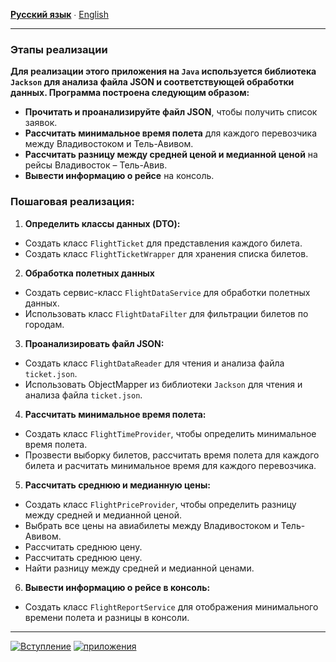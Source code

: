 **[Русский язык](STEPS.ru.md)** ∙ [English](STEPS.md)
___
### Этапы реализации

**Для реализации этого приложения на `Java` используется библиотека `Jackson` для анализа файла JSON и соответствующей обработки данных.
Программа построена следующим образом:**

- **Прочитать и проанализируйте файл JSON**, чтобы получить список заявок.
- **Рассчитать минимальное время полета** для каждого перевозчика между Владивостоком и Тель-Авивом.
- **Рассчитать разницу между средней ценой и медианной ценой** на рейсы Владивосток – Тель-Авив.
- **Вывести информацию о рейсе** на консоль.

### Пошаговая реализация:

1. **Определить классы данных (DTO):**
- Создать класс `FlightTicket` для представления каждого билета. 
- Создать класс `FlightTicketWrapper` для хранения списка билетов.
2. **Обработка полетных данных**
- Создать сервис-класс `FlightDataService` для обработки полетных данных.
- Использовать класс `FlightDataFilter` для фильтрации билетов по городам.
3. **Проанализировать файл JSON:**
- Создать класс `FlightDataReader` для чтения и анализа файла `ticket.json`.
- Использовать ObjectMapper из библиотеки `Jackson` для чтения и анализа файла `ticket.json`.
4. **Рассчитать минимальное время полета:**
- Создать класс `FlightTimeProvider`, чтобы определить минимальное время полета.
- Прозвести выборку билетов, рассчитать время полета для каждого билета и расчитать минимальное время 
для каждого перевозчика.
5. **Рассчитать среднюю и медианную цены:**
- Создать класс `FlightPriceProvider`, чтобы определить разницу между средней и медианной ценой.
- Выбрать все цены на авиабилеты между Владивостоком и Тель-Авивом.
- Рассчитать среднюю цену.
- Рассчитать среднюю цену.
- Найти разницу между средней и медианной ценами.
6. **Вывести информацию о рейсе в консоль:**
- Создать класс `FlightReportService` для отображения минимального времени полета и разницы в консоли.
___
[![Вступление](https://img.shields.io/badge/Вступление-ru-blue.svg)](https://github.com/maxshushanikov/flightinfoapp/blob/main/README.ru.md)
[![приложения](https://img.shields.io/badge/Запуск-приложения-orange.svg)](https://github.com/maxshushanikov/flightinfoapp/blob/main/USAGE.md)
